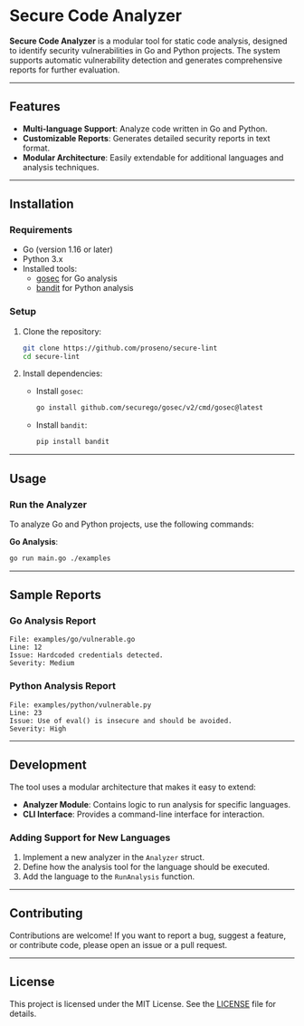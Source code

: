 # Secure Code Analyzer

**Secure Code Analyzer** is a modular tool for static code analysis, designed to identify security vulnerabilities in Go and Python projects. The system supports automatic vulnerability detection and generates comprehensive reports for further evaluation.

---

## **Features**
- **Multi-language Support**: Analyze code written in Go and Python.
- **Customizable Reports**: Generates detailed security reports in text format.
- **Modular Architecture**: Easily extendable for additional languages and analysis techniques.

---

## **Installation**
### **Requirements**
- Go (version 1.16 or later)
- Python 3.x
- Installed tools:
    - [gosec](https://github.com/securego/gosec) for Go analysis
    - [bandit](https://github.com/PyCQA/bandit) for Python analysis

### **Setup**
1. Clone the repository:
   ```bash
   git clone https://github.com/proseno/secure-lint
   cd secure-lint
   ```

2. Install dependencies:
    - Install `gosec`:
      ```bash
      go install github.com/securego/gosec/v2/cmd/gosec@latest
      ```
    - Install `bandit`:
      ```bash
      pip install bandit
      ```

---

## **Usage**
### **Run the Analyzer**
To analyze Go and Python projects, use the following commands:

**Go Analysis**:
   ```bash
   go run main.go ./examples
   ```

---

## **Sample Reports**
### **Go Analysis Report**
```
File: examples/go/vulnerable.go
Line: 12
Issue: Hardcoded credentials detected.
Severity: Medium
```

### **Python Analysis Report**
```
File: examples/python/vulnerable.py
Line: 23
Issue: Use of eval() is insecure and should be avoided.
Severity: High
```

---

## **Development**
The tool uses a modular architecture that makes it easy to extend:
- **Analyzer Module**: Contains logic to run analysis for specific languages.
- **CLI Interface**: Provides a command-line interface for interaction.

### **Adding Support for New Languages**
1. Implement a new analyzer in the `Analyzer` struct.
2. Define how the analysis tool for the language should be executed.
3. Add the language to the `RunAnalysis` function.

---

## **Contributing**
Contributions are welcome! If you want to report a bug, suggest a feature, or contribute code, please open an issue or a pull request.

---

## **License**
This project is licensed under the MIT License. See the [LICENSE](LICENSE.txt) file for details.
